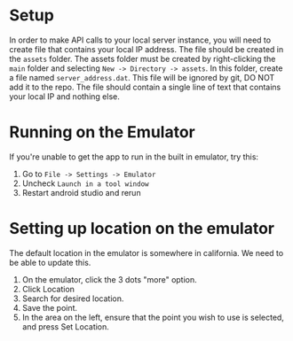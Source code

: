# Setup

In order to make API calls to your local server instance, you will need to create file that contains your local IP 
address. The file should be created in the `assets` folder. The assets folder must be created by right-clicking the 
`main` folder and selecting `New -> Directory -> assets`. In this folder, create a file named `server_address.dat`. 
This file will be ignored by git, DO NOT add it to the repo. The file should contain a single line of text that 
contains your local IP and nothing else.

# Running on the Emulator

If you're unable to get the app to run in the built in emulator, try this:

1. Go to `File -> Settings -> Emulator`
2. Uncheck `Launch in a tool window`
3. Restart android studio and rerun

# Setting up location on the emulator

The default location in the emulator is somewhere in california. We need to be able to update this.

1. On the emulator, click the 3 dots "more" option.
2. Click Location
3. Search for desired location.
4. Save the point.
5. In the area on the left, ensure that the point you wish to use is selected, and press Set Location.